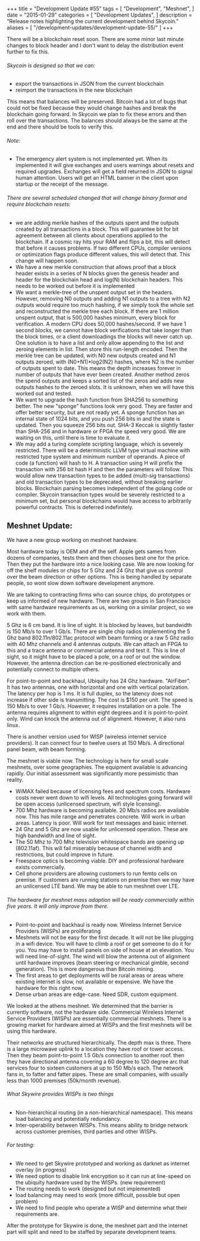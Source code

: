 +++
title = "Development Update #55"
tags = [
    "Development",
    "Meshnet",
]
date = "2015-01-29"
categories = [
    "Development Updates",
]
description = "Release notes highlighting the current development behind Skycoin."
aliases = [
	"/development-updates/development-update-55/"
]
+++

There will be a blockchain reset soon. There are some minor last minute changes to block header and I don't want to delay the distribution event further to fix this.

###### Skycoin is designed so that we can:
- export the transactions in JSON from the current blockchain
- reimport the transactions in the new blockchain

This means that balances will be preserved. Bitcoin had a lot of bugs that could not be fixed because they would change hashes and break the blockchain going forward. In Skycoin we plan to fix these errors and then roll over the transactions. The balances should always be the same at the end and there should be tools to verify this.

###### Note:
- The emergency alert system is not implemented yet. When its implemented it will give exchanges and users warnings about resets and required upgrades. Exchanges will get a field returned in JSON to signal human attention. Users will get an HTML banner in the client upon startup or the receipt of the message.

###### There are several scheduled changed that will change binary format and require blockchain resets:
- we are adding merkle hashes of the outputs spent and the outputs created by all transactions in a block. This will guarantee bit for bit agreement between all clients about operations applied to the blockchain. If a cosmic ray hits your RAM and flips a bit, this will detect that before it causes problems. If two different CPUs, compiler versions or optimization flags produce different values, this will detect that. This change will happen soon.
- We have a new merkle construction that allows proof that a block header exists in a series of N blocks given the genesis header and header for the blockchain head and log(N) blockchain headers. This needs to be worked out before it is implemented
- We want a merkle-tree of the unspent output set in the headers. However, removing N0 outputs and adding N1 outputs to a tree with N2 outputs would require too much hashing, if we simply took the whole set and reconstructed the merkle tree each block. If there are 1 million unspent output, that is 500,000 hashes minimum, every block for verification. A modern CPU does 50,000 hashes/second. If we have 1 second blocks, we cannot have block verifications that take longer than the block times, or a client downloadings the blocks will never catch up. One solution is to have a list and only allow appending to the list and zeroing elements in list. Then store this run-length encoded. Then the merkle tree can be updated, with N0 new outputs created and N1 outputs zeroed, with (N0+N1)*log2(N2) hashes, where N2 is the number of outputs spent to date. This means the depth increases forever in number of outputs that have ever been created. Another method zeros the spend outputs and keeps a sorted list of the zeros and adds new outputs hashes to the zeroed slots. It is unknown, when we will have this worked out and tested.
- We want to upgrade the hash function from SHA256 to something better. The new "sponge" functions look very good. They are faster and offer better security, but are not ready yet. A sponge function has an internal state of 1024 bits, and you push 256 bits in and the state is updated. Then you squeeze 256 bits out. SHA-3 Keccak is slightly faster than SHA-256 and in hardware or FPGA the speed very good. We are waiting on this, until there is time to evaluate it.
- We may add a turing complete scripting language, which is severely restricted. There will be a deterministic LLVM type virtual machine with restricted type system and minimum number of operands. A piece of code (a function) will hash to H. A transaction using H will prefix the transaction with 256 bit hash H and then the parameters will follow. This would allow new transaction types to be added (multi-sig transactions) and old transaction types to be deprecated, without breaking earlier blocks. Blockchain parsing becomes independent of the golang code or compiler. Skycoin transaction types would be severely restricted to a minimum set, but personal blockchains would have access to arbitrarily powerful contracts. This is deferred indefinitely.

## Meshnet Update:

We have a new group working on meshnet hardware.

Most hardware today is OEM and off the self. Apple gets sames from dozens of companies, tests them and then chooses best one for the price. Then they put the hardware into a nice looking case. We are now looking for off the shelf modules or chips for 5 Ghz and 24 Ghz that give us control over the beam direction or other options. This is being handled by separate people, so wont slow down software development anymore.

We are talking to contracting firms who can source chips, do prototypes or keep us informed of new hardware. There are two groups in San Francisco with same hardware requirements as us, working on a similar project, so we work with them.

5 Ghz is 6 cm band. It is line of sight. It is blocked by leaves, but bandwidth is 150 Mb/s to over 1 Gb/s. There are single chip radios implementing the 5 Ghz band 802.11n/802.11ac protocol with beam forming or a raw 5 Ghz radio with 40 Mhz channels and 4 antennas outputs. We can attach an FPGA to this and a trace antenna or commercial antenna and test it. This is line of sight, so it might have to be placed a pole, on a roof or out the window. However, the antenna direction can be re-positioned electronically and potentially connect to multiple others.

For point-to-point and backhaul, Ubiquity has 24 Ghz hardware. "AirFiber". It has two antennas, one with horizontal and one with vertical polarization. The latency per hop is 1 ms. It is full duplex, so the latency does not increase if other side is transmitting. The cost is $150 per unit. The speed is 150 Mb/s to over 1 Gb/s. However, it requires installation on a pole. The antenna requires alignment to within eight degrees and it is point-to-point only. Wind can knock the antenna out of alignment. However, it also runs linux.

There is another version used for WISP (wireless internet service providers). It can connect four to twelve users at 150 Mb/s. A directional panel beam, with beam forming.

The meshnet is viable now. The technology is here for small scale meshnets, over some geographies. The equipment available is advancing rapidly. Our initial assessment was significantly more pessimistic than reality.

- WiMAX failed because of licensing fees and spectrum costs. Hardware costs never went down to wifi levels. All technologies going forward will be open access (unlicensed spectrum, wifi style licensing).
- 700 Mhz hardware is becoming available. 20 Mb/s radios are available now. This has mile range and penetrates concrete. Will work in urban areas. Latency is poor. Will work for text messages and basic internet.
- 24 Ghz and 5 Ghz are now usable for unlicensed operation. These are high bandwidth and line of sight.
- The 50 Mhz to 700 Mhz television whitespace bands are opening up (802.11af). This will fail miserably because of channel width and restrictions, but could improve in future.
- Freespace optics is becoming viable. DIY and professional hardware exists commercially.
- Cell phone providers are allowing customers to run femto cells on premise. If customers are running stations on premise then we may have an unlicensed LTE band. We may be able to run meshnet over LTE.

###### The hardware for meshnet mass adaption will be ready commercially within five years. It will only improve from there.
- Point-to-point and backhaul is ready now. Wireless Internet Service Providers (WISPs) are proliferating
- Meshnets will not be easy for the first decade. It will not be like plugging in a wifi device. You will have to climb a roof or get someone to do it for you. You may have to install panels on side of house at an elevation. You will need line-of-sight. The wind will blow the antenna out of alignment until hardware improves (beam steering or mechanical gimble, second generation). This is more dangerous than Bitcoin mining.
- The first areas to get deployments will be rural areas or areas where existing internet is slow, not available or expensive.  We have the hardware for this right now,
- Dense urban areas are edge-case. Need SDR, custom equipment.

We looked at the athens meshnet. We determined that the barrier is currently software, not the hardware side. Commercial Wireless Internet Service Providers (WISPs) are essentially commercial meshnets. There is a growing market for hardware aimed at WISPs and the first meshnets will be using this hardware.

Their networks are structured hierarchically. The depth max is three. There is a large microwave uplink to a location they have roof or tower access. Then they beam point-to-point 1.5 Gb/s connection to another roof. then they have directional antenna covering a 60 degree to 120 degree arc that services four to sixteen customers at up to 150 Mb/s each. The network fans in, to fatter and fatter pipes. These are small companies, with usually less than 1000 premises (50k/month revenue).

###### What Skywire provides WISPs is two things
- Non-hierarchical routing (in a non-hierarchical namespace). This means load balancing and potentially redundancy.
- Inter-operability between WISPs. This means ability to bridge network across customer premises, third parties and other WISPs.

###### For testing:
- We need to get Skywire prototyped and working as darknet as internet overlay (in progress)
- We need option to disable link encryption so it can run at line-speed on the ubiquity hardware used by the WISPs. (new requirement)
- The routing needs to work (designed but not implemented)
- load balancing may need to work (more difficult, possible but open problem)
- We need to find people who operate a WISP and determine what their requirements are.

After the prototype for Skywire is done, the meshnet part and the internet part will split and need to be staffed by separate development teams.
